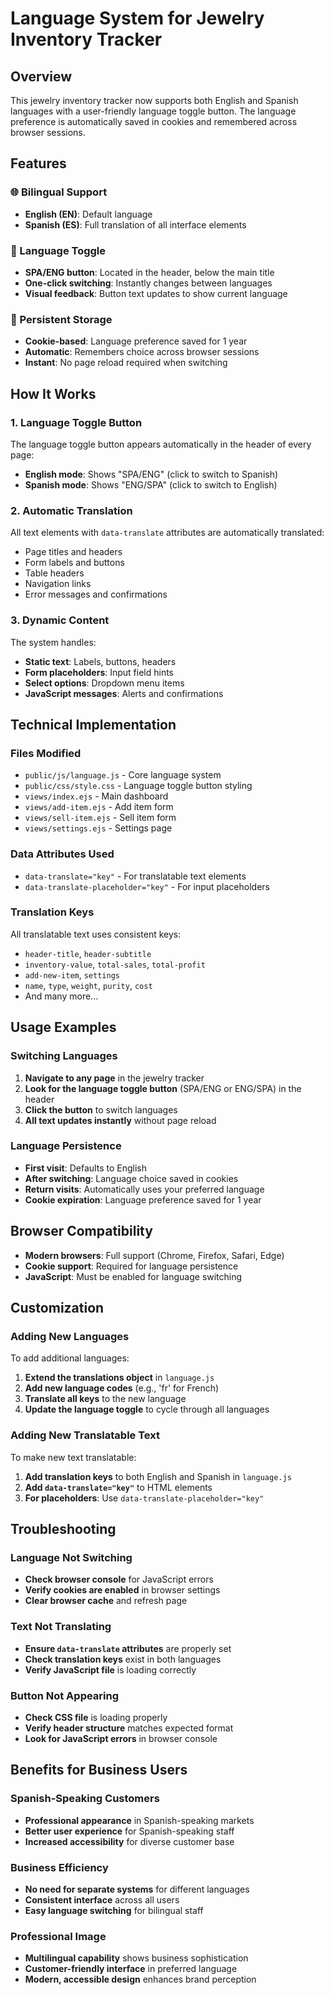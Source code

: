 # Language System for Jewelry Inventory Tracker

## Overview

This jewelry inventory tracker now supports both English and Spanish languages with a user-friendly language toggle button. The language preference is automatically saved in cookies and remembered across browser sessions.

## Features

### 🌐 Bilingual Support

- **English (EN)**: Default language
- **Spanish (ES)**: Full translation of all interface elements

### 🔄 Language Toggle

- **SPA/ENG button**: Located in the header, below the main title
- **One-click switching**: Instantly changes between languages
- **Visual feedback**: Button text updates to show current language

### 💾 Persistent Storage

- **Cookie-based**: Language preference saved for 1 year
- **Automatic**: Remembers choice across browser sessions
- **Instant**: No page reload required when switching

## How It Works

### 1. Language Toggle Button

The language toggle button appears automatically in the header of every page:

- **English mode**: Shows "SPA/ENG" (click to switch to Spanish)
- **Spanish mode**: Shows "ENG/SPA" (click to switch to English)

### 2. Automatic Translation

All text elements with `data-translate` attributes are automatically translated:

- Page titles and headers
- Form labels and buttons
- Table headers
- Navigation links
- Error messages and confirmations

### 3. Dynamic Content

The system handles:

- **Static text**: Labels, buttons, headers
- **Form placeholders**: Input field hints
- **Select options**: Dropdown menu items
- **JavaScript messages**: Alerts and confirmations

## Technical Implementation

### Files Modified

- `public/js/language.js` - Core language system
- `public/css/style.css` - Language toggle button styling
- `views/index.ejs` - Main dashboard
- `views/add-item.ejs` - Add item form
- `views/sell-item.ejs` - Sell item form
- `views/settings.ejs` - Settings page

### Data Attributes Used

- `data-translate="key"` - For translatable text elements
- `data-translate-placeholder="key"` - For input placeholders

### Translation Keys

All translatable text uses consistent keys:

- `header-title`, `header-subtitle`
- `inventory-value`, `total-sales`, `total-profit`
- `add-new-item`, `settings`
- `name`, `type`, `weight`, `purity`, `cost`
- And many more...

## Usage Examples

### Switching Languages

1. **Navigate to any page** in the jewelry tracker
2. **Look for the language toggle button** (SPA/ENG or ENG/SPA) in the header
3. **Click the button** to switch languages
4. **All text updates instantly** without page reload

### Language Persistence

- **First visit**: Defaults to English
- **After switching**: Language choice saved in cookies
- **Return visits**: Automatically uses your preferred language
- **Cookie expiration**: Language preference saved for 1 year

## Browser Compatibility

- **Modern browsers**: Full support (Chrome, Firefox, Safari, Edge)
- **Cookie support**: Required for language persistence
- **JavaScript**: Must be enabled for language switching

## Customization

### Adding New Languages

To add additional languages:

1. **Extend the translations object** in `language.js`
2. **Add new language codes** (e.g., 'fr' for French)
3. **Translate all keys** to the new language
4. **Update the language toggle** to cycle through all languages

### Adding New Translatable Text

To make new text translatable:

1. **Add translation keys** to both English and Spanish in `language.js`
2. **Add `data-translate="key"`** to HTML elements
3. **For placeholders**: Use `data-translate-placeholder="key"`

## Troubleshooting

### Language Not Switching

- **Check browser console** for JavaScript errors
- **Verify cookies are enabled** in browser settings
- **Clear browser cache** and refresh page

### Text Not Translating

- **Ensure `data-translate` attributes** are properly set
- **Check translation keys** exist in both languages
- **Verify JavaScript file** is loading correctly

### Button Not Appearing

- **Check CSS file** is loading properly
- **Verify header structure** matches expected format
- **Look for JavaScript errors** in browser console

## Benefits for Business Users

### Spanish-Speaking Customers

- **Professional appearance** in Spanish-speaking markets
- **Better user experience** for Spanish-speaking staff
- **Increased accessibility** for diverse customer base

### Business Efficiency

- **No need for separate systems** for different languages
- **Consistent interface** across all users
- **Easy language switching** for bilingual staff

### Professional Image

- **Multilingual capability** shows business sophistication
- **Customer-friendly interface** in preferred language
- **Modern, accessible design** enhances brand perception
